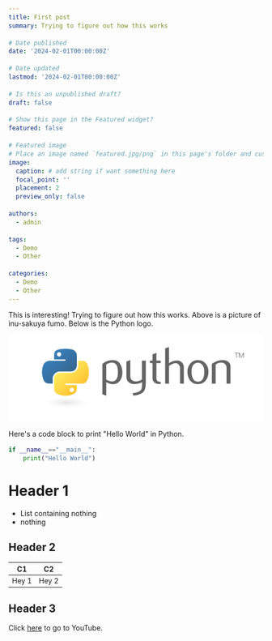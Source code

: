 ```yaml
---
title: First post
summary: Trying to figure out how this works

# Date published
date: '2024-02-01T00:00:00Z'

# Date updated
lastmod: '2024-02-01T00:00:00Z'

# Is this an unpublished draft?
draft: false

# Show this page in the Featured widget?
featured: false

# Featured image
# Place an image named `featured.jpg/png` in this page's folder and customize its options here.
image:
  caption: # add string if want something here
  focal_point: ''
  placement: 2
  preview_only: false

authors:
  - admin

tags:
  - Demo
  - Other

categories:
  - Demo
  - Other
---
```


This is interesting! Trying to figure out how this works. Above is a picture of inu-sakuya fumo. Below is the Python logo.

![png](output_1_0.png)

Here's a code block to print "Hello World" in Python.

```python
if __name__=="__main__":
    print("Hello World")
```

# Header 1

- List containing nothing
- nothing

## Header 2

| C1    | C2    |
| ----- | ----- |
| Hey 1 | Hey 2 |

## Header 3

Click [here](https://www.youtube.com/) to go to YouTube.